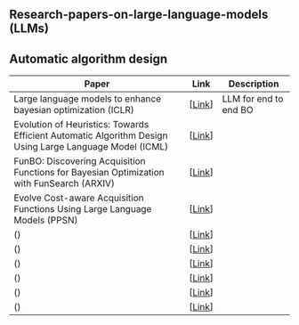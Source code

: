 ## Research-papers-on-large-language-models (LLMs)
## Automatic algorithm design
| Paper                                                | Link                                                     |Description    |
|------------------------------------------------------|------------------------------------------------------------------|------------------------|
| Large language models to enhance bayesian optimization (ICLR) | [[Link](https://arxiv.org/pdf/2402.03921)]|LLM for end to end BO|
| Evolution of Heuristics: Towards Efficient Automatic Algorithm Design Using Large Language Model (ICML) | [[Link](https://openreview.net/pdf?id=BwAkaxqiLB)]| |LLM for code generation|
| FunBO: Discovering Acquisition Functions for Bayesian Optimization with FunSearch (ARXIV) | [[Link](https://arxiv.org/pdf/2406.04824)]||LLM for searching the acquisition function of Bayesian optimization|
| Evolve Cost-aware Acquisition Functions Using Large Language Models (PPSN) | [[Link](https://arxiv.org/pdf/2404.16906)]||LLM for generating the acquisition function of Bayesian optimization|
|  () | [[Link]()]|
|  () | [[Link]()]|
|  () | [[Link]()]|
|  () | [[Link]()]|
|  () | [[Link]()]|
|  () | [[Link]()]|
